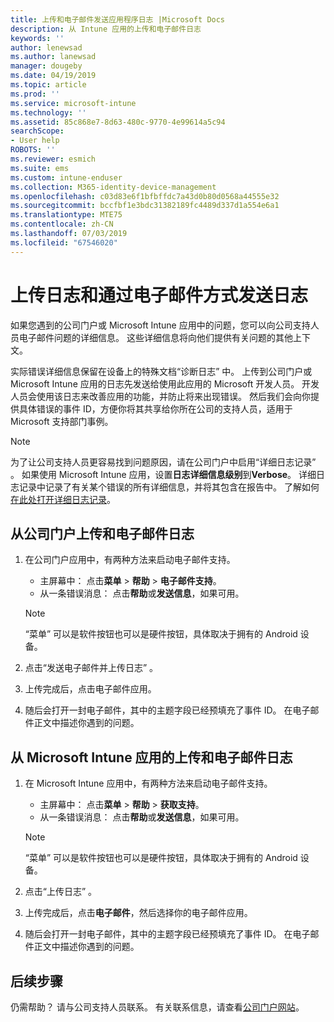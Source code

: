 ```yaml
---
title: 上传和电子邮件发送应用程序日志 |Microsoft Docs
description: 从 Intune 应用的上传和电子邮件日志
keywords: ''
author: lenewsad
ms.author: lanewsad
manager: dougeby
ms.date: 04/19/2019
ms.topic: article
ms.prod: ''
ms.service: microsoft-intune
ms.technology: ''
ms.assetid: 85c868e7-8d63-480c-9770-4e99614a5c94
searchScope:
- User help
ROBOTS: ''
ms.reviewer: esmich
ms.suite: ems
ms.custom: intune-enduser
ms.collection: M365-identity-device-management
ms.openlocfilehash: c03d83e6f1bfbffdc7a43d0b80d0568a44555e32
ms.sourcegitcommit: bccfbf1e3bdc31382189fc4489d337d1a554e6a1
ms.translationtype: MTE75
ms.contentlocale: zh-CN
ms.lasthandoff: 07/03/2019
ms.locfileid: "67546020"
---
```

# <a name="upload-and-email-logs"></a>上传日志和通过电子邮件方式发送日志  

如果您遇到的公司门户或 Microsoft Intune 应用中的问题，您可以向公司支持人员电子邮件问题的详细信息。 这些详细信息将向他们提供有关问题的其他上下文。  

实际错误详细信息保留在设备上的特殊文档“诊断日志”  中。 上传到公司门户或 Microsoft Intune 应用的日志先发送给使用此应用的 Microsoft 开发人员。 开发人员会使用该日志来改善应用的功能，并防止将来出现错误。 然后我们会向你提供具体错误的事件 ID，方便你将其共享给你所在公司的支持人员，适用于 Microsoft 支持部门事例。  

> [!Note]
> 为了让公司支持人员更容易找到问题原因，请在公司门户中启用“详细日志记录”  。 如果使用 Microsoft Intune 应用，设置**日志详细信息级别**到**Verbose**。 详细日志记录中记录了有关某个错误的所有详细信息，并将其包含在报告中。 了解如何[在此处打开详细日志记录](use-verbose-logging-to-help-your-it-administrator-fix-device-issues-android.md)。  

## <a name="upload-and-email-logs-from-company-portal"></a>从公司门户上传和电子邮件日志  

1. 在公司门户应用中，有两种方法来启动电子邮件支持。
    * 主屏幕中： 点击**菜单** > **帮助** > **电子邮件支持**。  
    * 从一条错误消息： 点击**帮助**或**发送信息**，如果可用。  

    > [!NOTE]
    > “菜单”  可以是软件按钮也可以是硬件按钮，具体取决于拥有的 Android 设备。  

3. 点击“发送电子邮件并上传日志”  。  
4. 上传完成后，点击电子邮件应用。 
5. 随后会打开一封电子邮件，其中的主题字段已经预填充了事件 ID。 在电子邮件正文中描述你遇到的问题。    


## <a name="upload-and-email-logs-from-microsoft-intune-app"></a>从 Microsoft Intune 应用的上传和电子邮件日志   

1. 在 Microsoft Intune 应用中，有两种方法来启动电子邮件支持。  
    * 主屏幕中： 点击**菜单** > **帮助** > **获取支持**。  
    * 从一条错误消息： 点击**帮助**或**发送信息**，如果可用。  

    > [!NOTE]
    > “菜单”  可以是软件按钮也可以是硬件按钮，具体取决于拥有的 Android 设备。

3. 点击“上传日志”  。  
4. 上传完成后，点击**电子邮件**，然后选择你的电子邮件应用。  
5. 随后会打开一封电子邮件，其中的主题字段已经预填充了事件 ID。 在电子邮件正文中描述你遇到的问题。  

## <a name="next-steps"></a>后续步骤  

仍需帮助？ 请与公司支持人员联系。 有关联系信息，请查看[公司门户网站](https://go.microsoft.com/fwlink/?linkid=2010980)。
